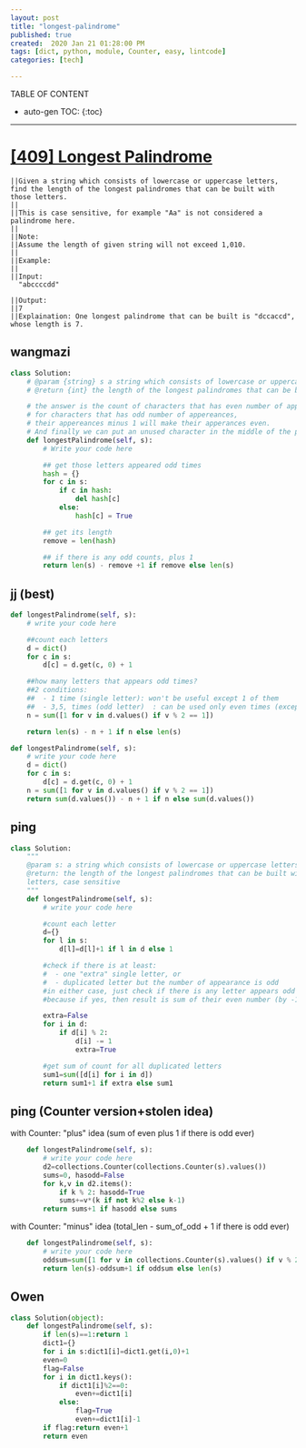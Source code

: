 ```yaml
---
layout: post
title: "longest-palindrome"
published: true
created:  2020 Jan 21 01:28:00 PM
tags: [dict, python, module, Counter, easy, lintcode]
categories: [tech]

---
```


TABLE OF CONTENT

* auto-gen TOC:
{:toc}

- - -

# [[409] Longest Palindrome](https://leetcode.com/problems/longest-palindrome/)

    ||Given a string which consists of lowercase or uppercase letters, find the length of the longest palindromes that can be built with those letters.
    ||
    ||This is case sensitive, for example "Aa" is not considered a palindrome here.
    ||
    ||Note:
    ||Assume the length of given string will not exceed 1,010.
    ||
    ||Example:
    ||
    ||Input:
      "abccccdd"

    ||Output:
    ||7
    ||Explaination: One longest palindrome that can be built is "dccaccd", whose length is 7.


## wangmazi

```python
class Solution:
    # @param {string} s a string which consists of lowercase or uppercase letters
    # @return {int} the length of the longest palindromes that can be built

    # the answer is the count of characters that has even number of appereances.
    # for characters that has odd number of appereances,
    # their appereances minus 1 will make their apperances even.
    # And finally we can put an unused character in the middle of the palindrome
    def longestPalindrome(self, s):
        # Write your code here

        ## get those letters appeared odd times
        hash = {}
        for c in s:
            if c in hash:
                del hash[c]
            else:
                hash[c] = True

        ## get its length
        remove = len(hash)

        ## if there is any odd counts, plus 1
        return len(s) - remove +1 if remove else len(s)
```

## jj (best)

```python
def longestPalindrome(self, s):
    # write your code here

    ##count each letters
    d = dict()
    for c in s:
        d[c] = d.get(c, 0) + 1

    ##how many letters that appears odd times?
    ##2 conditions:
    ##  - 1 time (single letter): won't be useful except 1 of them
    ##  - 3,5, times (odd letter)  : can be used only even times (except just one letter)
    n = sum([1 for v in d.values() if v % 2 == 1])

    return len(s) - n + 1 if n else len(s)
```

```python
def longestPalindrome(self, s):
    # write your code here
    d = dict()
    for c in s:
        d[c] = d.get(c, 0) + 1
    n = sum([1 for v in d.values() if v % 2 == 1])
    return sum(d.values()) - n + 1 if n else sum(d.values())
```

## ping

```python
class Solution:
    """
    @param s: a string which consists of lowercase or uppercase letters
    @return: the length of the longest palindromes that can be built with these
    letters, case sensitive
    """
    def longestPalindrome(self, s):
        # write your code here

        #count each letter
        d={}
        for l in s:
            d[l]=d[l]+1 if l in d else 1

        #check if there is at least:
        #  - one "extra" single letter, or
        #  - duplicated letter but the number of appearance is odd
        #in either case, just check if there is any letter appears odd times
        #because if yes, then result is sum of their even number (by -1)  plus 1

        extra=False
        for i in d:
            if d[i] % 2:
                d[i] -= 1
                extra=True

        #get sum of count for all duplicated letters
        sum1=sum([d[i] for i in d])
        return sum1+1 if extra else sum1
```

## ping (Counter version+stolen idea)

with Counter: "plus" idea (sum of even plus 1 if there is odd ever)

```python
    def longestPalindrome(self, s):
        # write your code here
        d2=collections.Counter(collections.Counter(s).values())
        sums=0, hasodd=False
        for k,v in d2.items():
            if k % 2: hasodd=True
            sums+=v*(k if not k%2 else k-1)
        return sums+1 if hasodd else sums
```

with Counter: "minus" idea (total_len - sum_of_odd + 1 if there is odd ever)

```python
    def longestPalindrome(self, s):
        # write your code here
        oddsum=sum([1 for v in collections.Counter(s).values() if v % 2])
        return len(s)-oddsum+1 if oddsum else len(s)
```

## Owen

```python
class Solution(object):
    def longestPalindrome(self, s):
        if len(s)==1:return 1
        dict1={}
        for i in s:dict1[i]=dict1.get(i,0)+1
        even=0
        flag=False
        for i in dict1.keys():
            if dict1[i]%2==0:
                even+=dict1[i]
            else:
                flag=True
                even+=dict1[i]-1
        if flag:return even+1
        return even
```

